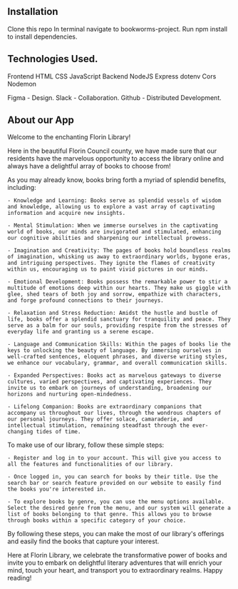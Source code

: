 ## Installation

Clone this repo
In terminal navigate to bookworms-project.
Run npm install to install dependencies.

## Technologies Used.

Frontend
HTML CSS JavaScript
Backend
NodeJS
Express
dotenv
Cors
Nodemon

Figma - Design.
Slack - Collaboration.
Github - Distributed Development.

## About our App

Welcome to the enchanting Florin Library!

Here in the beautiful Florin Council county, we have made sure that our residents have the marvelous opportunity to access the library online and always have a delightful array of books to choose from!

As you may already know, books bring forth a myriad of splendid benefits, including:

    - Knowledge and Learning: Books serve as splendid vessels of wisdom and knowledge, allowing us to explore a vast array of captivating information and acquire new insights.

    - Mental Stimulation: When we immerse ourselves in the captivating world of books, our minds are invigorated and stimulated, enhancing our cognitive abilities and sharpening our intellectual prowess.

    - Imagination and Creativity: The pages of books hold boundless realms of imagination, whisking us away to extraordinary worlds, bygone eras, and intriguing perspectives. They ignite the flames of creativity within us, encouraging us to paint vivid pictures in our minds.

    - Emotional Development: Books possess the remarkable power to stir a multitude of emotions deep within our hearts. They make us giggle with glee, shed tears of both joy and sorrow, empathize with characters, and forge profound connections to their journeys.

    - Relaxation and Stress Reduction: Amidst the hustle and bustle of life, books offer a splendid sanctuary for tranquility and peace. They serve as a balm for our souls, providing respite from the stresses of everyday life and granting us a serene escape.

    - Language and Communication Skills: Within the pages of books lie the keys to unlocking the beauty of language. By immersing ourselves in well-crafted sentences, eloquent phrases, and diverse writing styles, we enhance our vocabulary, grammar, and overall communication skills.

    - Expanded Perspectives: Books act as marvelous gateways to diverse cultures, varied perspectives, and captivating experiences. They invite us to embark on journeys of understanding, broadening our horizons and nurturing open-mindedness.

    - Lifelong Companion: Books are extraordinary companions that accompany us throughout our lives, through the wondrous chapters of our personal journeys. They offer solace, camaraderie, and intellectual stimulation, remaining steadfast through the ever-changing tides of time.

To make use of our library, follow these simple steps:

    - Register and log in to your account. This will give you access to all the features and functionalities of our library.

    - Once logged in, you can search for books by their title. Use the search bar or search feature provided on our website to easily find the books you're interested in.

    - To explore books by genre, you can use the menu options available. Select the desired genre from the menu, and our system will generate a list of books belonging to that genre. This allows you to browse through books within a specific category of your choice.

By following these steps, you can make the most of our library's offerings and easily find the books that capture your interest.

Here at Florin Library, we celebrate the transformative power of books and invite you to embark on delightful literary adventures that will enrich your mind, touch your heart, and transport you to extraordinary realms. Happy reading!
